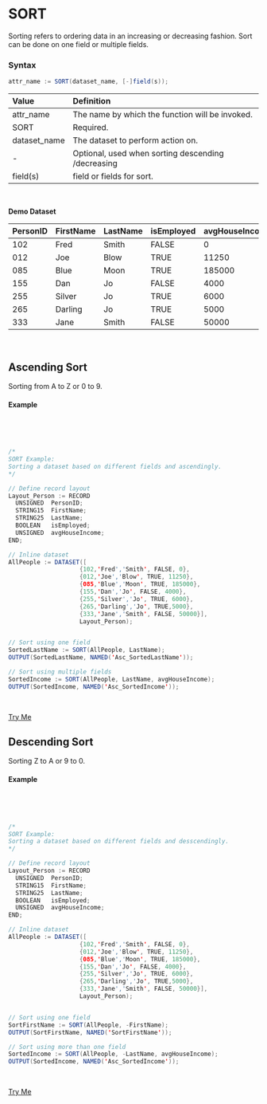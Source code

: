 # SORT

Sorting refers to ordering data in an increasing or decreasing fashion. Sort can be done on one field or multiple fields. 

### Syntax
```java
attr_name := SORT(dataset_name, [-]field(s));
```
 

|Value|Definition|
|:----|:---------|
attr_name | The name by which the function will be invoked.
SORT  | Required.
dataset_name | The dataset to perform action on.
\- | Optional, used when sorting descending /decreasing 
field(s) | field or fields for sort.

<br> 

**Demo Dataset**

|PersonID|FirstName|LastName|isEmployed|avgHouseIncome|
|:----|:---|:---|:----|:---|
102 | Fred | Smith | FALSE | 0
012 | Joe | Blow | TRUE | 11250
085 | Blue | Moon | TRUE | 185000
155 | Dan | Jo | FALSE | 4000
255 | Silver | Jo | TRUE | 6000
265 | Darling | Jo | TRUE | 5000
333 | Jane | Smith | FALSE | 50000

</br>

## Ascending Sort

Sorting from A to Z or 0 to 9.

#### Example

</br>
<pre id="SortExp_1">

```java
/*
SORT Example:
Sorting a dataset based on different fields and ascendingly.
*/

// Define record layout
Layout_Person := RECORD
  UNSIGNED  PersonID;
  STRING15  FirstName;
  STRING25  LastName;
  BOOLEAN   isEmployed;
  UNSIGNED  avgHouseIncome;
END;

// Inline dataset
AllPeople := DATASET([ 
                    {102,'Fred','Smith', FALSE, 0},
                    {012,'Joe','Blow', TRUE, 11250},
                    {085,'Blue','Moon', TRUE, 185000},
                    {155,'Dan','Jo', FALSE, 4000},
                    {255,'Silver','Jo', TRUE, 6000},
                    {265,'Darling','Jo', TRUE,5000},   
                    {333,'Jane','Smith', FALSE, 50000}],
                    Layout_Person);


// Sort using one field
SortedLastName := SORT(AllPeople, LastName);
OUTPUT(SortedLastName, NAMED('Asc_SortedLastName'));

// Sort using multiple fields
SortedIncome := SORT(AllPeople, LastName, avgHouseIncome);
OUTPUT(SortedIncome, NAMED('Asc_SortedIncome'));

```
</pre>
<a class="trybutton" href="javascript:OpenECLEditor(['SortExp_1'])"> Try Me </a>



## Descending Sort

Sorting Z to A or 9 to 0. 

#### Example

<br>
<pre id="SortExp_2">

```java
/*
SORT Example:
Sorting a dataset based on different fields and desscendingly.
*/

// Define record layout
Layout_Person := RECORD
  UNSIGNED  PersonID;
  STRING15  FirstName;
  STRING25  LastName;
  BOOLEAN   isEmployed;
  UNSIGNED  avgHouseIncome;
END;

// Inline dataset
AllPeople := DATASET([ 
                    {102,'Fred','Smith', FALSE, 0},
                    {012,'Joe','Blow', TRUE, 11250},
                    {085,'Blue','Moon', TRUE, 185000},
                    {155,'Dan','Jo', FALSE, 4000},
                    {255,'Silver','Jo', TRUE, 6000},
                    {265,'Darling','Jo', TRUE,5000},   
                    {333,'Jane','Smith', FALSE, 50000}],
                    Layout_Person);


// Sort using one field
SortFirstName := SORT(AllPeople, -FirstName);
OUTPUT(SortFirstName, NAMED('SortFirstName'));

// Sort using more than one field
SortedIncome := SORT(AllPeople, -LastName, avgHouseIncome);
OUTPUT(SortedIncome, NAMED('Asc_SortedIncome'));

```
</pre>
<a class="trybutton" href="javascript:OpenECLEditor(['SortExp_2'])"> Try Me </a>

